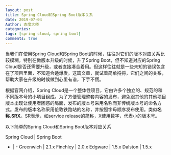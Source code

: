 ```yaml
---
layout: post
title: Spring Cloud和Spring Boot版本关系
date: 2019-07-04
Author: 态度大师
categories: 
tags: [spring cloud, spring boot]
comments: true
---
```


当我们在使用Spring Cloud和Spring Boot的时候，往往对它们的版本对应关系比较模糊。特别在做版本升级的时候，升了Spring Boot，但不知道对应的Spring Cloud是否还需要升级，或者直接凑合着用。但这样往往就是一些未知的错误包含在了项目里面，不知道合适爆发。这篇文章，就试着简单捋捋，它们之间的关系，帮助大家在升级的时候做到心里有谱，下手不慌。

根据官网介绍，Spring Cloud是一个整体性项目，它由许多个独立的、规范的和不同版本号的小项目组成。为了方便管理整套内容的发布，避免跟其他的其他项目版本出现让使用者困惑的局面，发布的版本号采用名称而非传统版本号的命名方式。发布的版本名称采用伦敦铁路站的名称，并按照字母顺序发布使用。类似**名称.SRX**。SR表示，如service release的简称，X使用数字，代表小的版本号。

以下简单的Spring Cloud和Spring Boot版本对应关系

Spring Cloud | Spring Boot
- | -
Greenwich | 2.1.x
Finchley | 2.0.x
Edgware | 1.5.x
Dalston | 1.5.x
